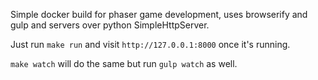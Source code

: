 Simple docker build for phaser game development, uses browserify and gulp and servers over python SimpleHttpServer.

Just run `make run` and visit `http://127.0.0.1:8000` once it's running.

`make watch` will do the same but run `gulp watch` as well.
